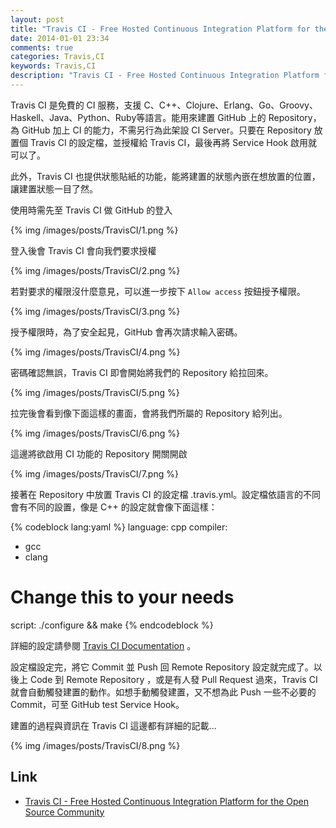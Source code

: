 ```yaml
---
layout: post
title: "Travis CI - Free Hosted Continuous Integration Platform for the Open Source Community"
date: 2014-01-01 23:34
comments: true
categories: Travis,CI
keywords: Travis,CI
description: "Travis CI - Free Hosted Continuous Integration Platform for the Open Source Community"
---
```


Travis CI 是免費的 CI 服務，支援 C、C++、Clojure、Erlang、Go、Groovy、Haskell、Java、Python、Ruby等語言。能用來建置 GitHub 上的 Repository， 為 GitHub 加上 CI 的能力，不需另行為此架設 CI Server。只要在 Repository 放置個 Travis CI 的設定檔，並授權給 Travis CI，最後再將 Service Hook 啟用就可以了。 

<!-- More -->

此外，Travis CI 也提供狀態貼紙的功能，能將建置的狀態內嵌在想放置的位置，讓建置狀態一目了然。 

使用時需先至 Travis CI 做 GitHub 的登入

{% img /images/posts/TravisCI/1.png %}


登入後會 Travis CI 會向我們要求授權

{% img /images/posts/TravisCI/2.png %}


若對要求的權限沒什麼意見，可以進一步按下 `Allow access` 按鈕授予權限。

{% img /images/posts/TravisCI/3.png %}


授予權限時，為了安全起見，GitHub 會再次請求輸入密碼。

{% img /images/posts/TravisCI/4.png %}


密碼確認無誤，Travis CI 即會開始將我們的 Repository 給拉回來。

{% img /images/posts/TravisCI/5.png %}


拉完後會看到像下面這樣的畫面，會將我們所屬的 Repository 給列出。

{% img /images/posts/TravisCI/6.png %}


這邊將欲啟用 CI 功能的 Repository 開關開啟

{% img /images/posts/TravisCI/7.png %}


接著在 Repository 中放置 Travis CI 的設定檔 .travis.yml。設定檔依語言的不同會有不同的設置，像是 C++ 的設定就會像下面這樣：  

{% codeblock lang:yaml %}
language: cpp
compiler:
  - gcc
  - clang
# Change this to your needs
script: ./configure && make
{% endcodeblock %}


詳細的設定請參閱 [Travis CI Documentation](http://about.travis-ci.org/docs/) 。  

設定檔設定完，將它 Commit 並 Push 回 Remote Repository 設定就完成了。以後上 Code 到 Remote Repository ，或是有人發 Pull Request 過來，Travis CI 就會自動觸發建置的動作。如想手動觸發建置，又不想為此 Push 一些不必要的 Commit，可至 GitHub test Service Hook。

建置的過程與資訊在 Travis CI 這邊都有詳細的記載...  

{% img /images/posts/TravisCI/8.png %}


Link
-----
* [ Travis CI - Free Hosted Continuous Integration Platform for the Open Source Community ]( https://travis-ci.org )
